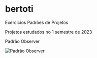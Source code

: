 # bertoti
Exercicios Padrões de Projetos

Projetos estudados no 1 semestre de 2023

Padrão Observer

![Padrão Observer](https://user-images.githubusercontent.com/61069464/223893519-8e8a1be4-a7f6-4cac-8fae-2eebdd1784ea.jpg)
